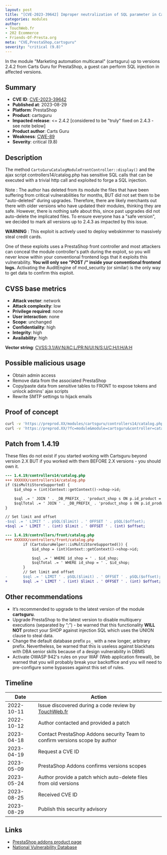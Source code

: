 ```yaml
---
layout: post
title: "[CVE-2023-39642] Improper neutralization of SQL parameter in Carts Guru - Marketing automation multicanal module for PrestaShop"
categories: modules
author:
- TouchWeb.fr
- 202 Ecommerce
- Friends-Of-Presta.org
meta: "CVE,PrestaShop,cartsguru"
severity: "critical (9.8)"
---
```


In the module "Marketing automation multicanal" (cartsguru) up to versions 2.4.2 from Carts Guru for PrestaShop, a guest can perform SQL injection in affected versions.


## Summary

* **CVE ID**: [CVE-2023-39642](https://cve.mitre.org/cgi-bin/cvename.cgi?name=CVE-2023-39642)
* **Published at**: 2023-08-29
* **Platform**: PrestaShop
* **Product**: cartsguru
* **Impacted release**: <= 2.4.2 [considered to be "truly" fixed on 2.4.3 - see note below]
* **Product author**: Carts Guru
* **Weakness**: [CWE-89](https://cwe.mitre.org/data/definitions/89.html)
* **Severity**: critical (9.8)

## Description

The method `CartsGuruCatalogModuleFrontController::display()` and the ajax script controllers14/catalog.php has sensitive SQL calls that can be executed with a trivial http call and exploited to forge a SQL injection.

Note : The author has deleted from its module the files that have been suffering from critical vulnerabilities for months, BUT did not set them to be "auto-deleted" during upgrades. Therefore, there are likely merchants out there with older versions who have updated their modules, thinking they are safe. However, there is nothing safe about this, since past upgrades did not auto-delete the implicated files. To ensure everyone has a "safe version", we decided to mark all versions up to 2.4.3 as impacted by this issue.

**WARNING** : This exploit is actively used to deploy webskimmer to massively steal credit cards. 

One of these exploits uses a PrestaShop front controller and most attackers can conceal the module controller's path during the exploit, so you will never know within your conventional frontend logs that it exploits this vulnerability. **You will only see "POST /" inside your conventional frontend logs.** Activating the AuditEngine of mod_security (or similar) is the only way to get data to confirm this exploit.

## CVSS base metrics

* **Attack vector**: network
* **Attack complexity**: low
* **Privilege required**: none
* **User interaction**: none
* **Scope**: unchanged
* **Confidentiality**: high
* **Integrity**: high
* **Availability**: high

**Vector string**: [CVSS:3.1/AV:N/AC:L/PR:N/UI:N/S:U/C:H/I:H/A:H](https://nvd.nist.gov/vuln-metrics/cvss/v3-calculator?vector=AV:N/AC:L/PR:N/UI:N/S:U/C:H/I:H/A:H)

## Possible malicious usage

* Obtain admin access
* Remove data from the associated PrestaShop
* Copy/paste data from sensitive tables to FRONT to expose tokens and unlock admins' ajax scripts
* Rewrite SMTP settings to hijack emails


## Proof of concept


```bash
curl -v 'https://preprod.XX/modules/cartsguru/controllers14/catalog.php?cartsguru_catalog_limit=1;select(0x73656C65637420736C656570283432293B)INTO@a;prepare`b`from@a;execute`b`;--'
curl -v 'https://preprod.XX/?fc=module&module=cartsguru&controller=catalog&cartsguru_catalog_limit=1;select(0x73656C65637420736C656570283432293B)INTO@a;prepare`b`from@a;execute`b`;--'
```

## Patch from 1.4.19

These files do not exist if you started working with Cartsguru beyond version 2.X BUT if you worked with them BEFORE 2.X versions - you should own it.

```diff
--- 1.4.19/controllers14/catalog.php
+++ XXXXXX/controllers14/catalog.php
if ($isMultiStoreSupported) {
    $id_shop = (int)Context::getContext()->shop->id;

    $sql .= ' JOIN ' . _DB_PREFIX_ . 'product_shop s ON p.id_product = s.id_product WHERE id_shop = ' . $id_shop;
    $sqlTotal .= ' JOIN ' . _DB_PREFIX_ . 'product_shop s ON p.id_product = s.id_product WHERE id_shop = ' . $id_shop;
}

// Set limit and offset
-$sql .= ' LIMIT ' . pSQL($limit) . ' OFFSET ' . pSQL($offset);
+$sql .= ' LIMIT ' . (int) $limit . ' OFFSET ' . (int) $offset;
```

```diff
--- 1.4.19/controllers/front/catalog.php
+++ XXXXXX/controllers/front/catalog.php
        if (CartsGuruHelper::isMultiStoreSupported()) {
            $id_shop = (int)Context::getContext()->shop->id;

            $sql .= ' WHERE id_shop = ' . $id_shop;
            $sqlTotal .= ' WHERE id_shop = ' . $id_shop;
        }
        // Set limit and offset
-       $sql .= ' LIMIT ' . pSQL($limit) . ' OFFSET ' . pSQL($offset);
+       $sql .= ' LIMIT ' . (int) $limit . ' OFFSET ' . (int) $offset;
```

## Other recommendations

* It’s recommended to upgrade to the latest version of the module **cartsguru**.
* Upgrade PrestaShop to the latest version to disable multiquery executions (separated by “;”) - be warned that this functionality **WILL NOT** protect your SHOP against injection SQL which uses the UNION clause to steal data.
* Change the default database prefix `ps_` with a new longer, arbitrary prefix. Nevertheless, be warned that this is useless against blackhats with DBA senior skills because of a design vulnerability in DBMS
* Activate OWASP 942's rules on your WAF (Web application firewall), be warned that you will probably break your backoffice and you will need to pre-configure some bypasses against this set of rules.

## Timeline

| Date | Action |
|--|--|
| 2022-10-11 | Issue discovered during a code review by [TouchWeb.fr](https://www.touchweb.fr) |
| 2022-10-12 | Author contacted and provided a patch |
| 2023-04-18 | Contact PrestaShop Addons security Team to confirm versions scope by author  |
| 2023-04-19 | Request a CVE ID |
| 2023-05-09 | PrestaShop Addons confirms versions scopes |
| 2023-05-24 | Author provide a patch which auto-delete files from old versions |
| 2023-08-25 | Received CVE ID |
| 2023-08-29 | Publish this security advisory |

## Links

* [PrestaShop addons product page](https://addons.prestashop.com/fr/remarketing-paniers-abandonnes/22077-carts-guru-marketing-automation-multicanal.html)
* [National Vulnerability Database](https://nvd.nist.gov/vuln/detail/CVE-2023-39642)
